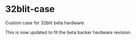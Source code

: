 # 32blit-case

Custom case for 32blit beta hardware.

This is now updated to fit the beta backer hardware revision.
